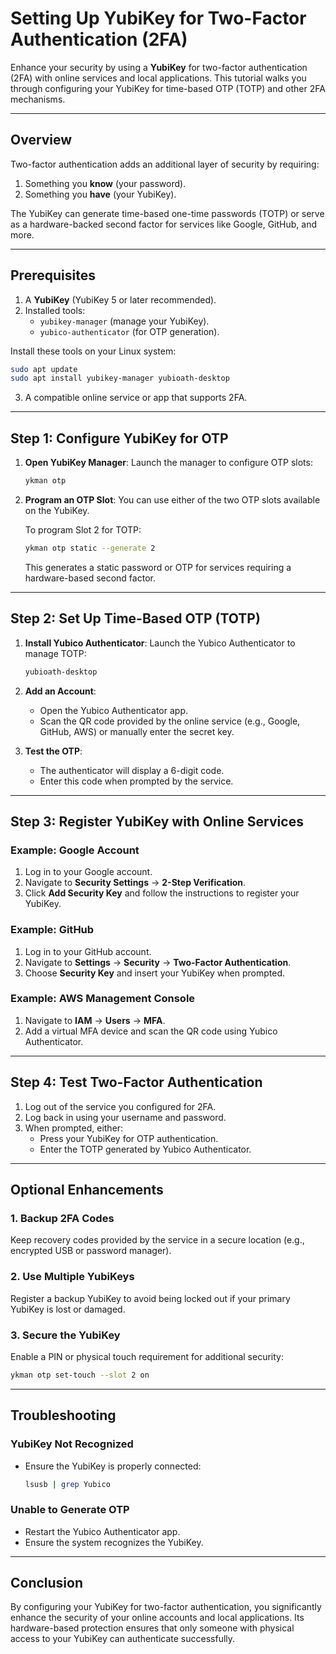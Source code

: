 # Setting Up YubiKey for Two-Factor Authentication (2FA)

Enhance your security by using a **YubiKey** for two-factor authentication (2FA) with online services and local applications. This tutorial walks you through configuring your YubiKey for time-based OTP (TOTP) and other 2FA mechanisms.

---

## **Overview**

Two-factor authentication adds an additional layer of security by requiring:
1. Something you **know** (your password).
2. Something you **have** (your YubiKey).

The YubiKey can generate time-based one-time passwords (TOTP) or serve as a hardware-backed second factor for services like Google, GitHub, and more.

---

## **Prerequisites**

1. A **YubiKey** (YubiKey 5 or later recommended).
2. Installed tools:
   - `yubikey-manager` (manage your YubiKey).
   - `yubico-authenticator` (for OTP generation).

Install these tools on your Linux system:
```bash
sudo apt update
sudo apt install yubikey-manager yubioath-desktop
```

3. A compatible online service or app that supports 2FA.

---

## **Step 1: Configure YubiKey for OTP**

1. **Open YubiKey Manager**:
   Launch the manager to configure OTP slots:
   ```bash
   ykman otp
   ```

2. **Program an OTP Slot**:
   You can use either of the two OTP slots available on the YubiKey.

   To program Slot 2 for TOTP:
   ```bash
   ykman otp static --generate 2
   ```

   This generates a static password or OTP for services requiring a hardware-based second factor.

---

## **Step 2: Set Up Time-Based OTP (TOTP)**

1. **Install Yubico Authenticator**:
   Launch the Yubico Authenticator to manage TOTP:
   ```bash
   yubioath-desktop
   ```

2. **Add an Account**:
   - Open the Yubico Authenticator app.
   - Scan the QR code provided by the online service (e.g., Google, GitHub, AWS) or manually enter the secret key.

3. **Test the OTP**:
   - The authenticator will display a 6-digit code.
   - Enter this code when prompted by the service.

---

## **Step 3: Register YubiKey with Online Services**

### Example: Google Account
1. Log in to your Google account.
2. Navigate to **Security Settings** → **2-Step Verification**.
3. Click **Add Security Key** and follow the instructions to register your YubiKey.

### Example: GitHub
1. Log in to your GitHub account.
2. Navigate to **Settings** → **Security** → **Two-Factor Authentication**.
3. Choose **Security Key** and insert your YubiKey when prompted.

### Example: AWS Management Console
1. Navigate to **IAM** → **Users** → **MFA**.
2. Add a virtual MFA device and scan the QR code using Yubico Authenticator.

---

## **Step 4: Test Two-Factor Authentication**

1. Log out of the service you configured for 2FA.
2. Log back in using your username and password.
3. When prompted, either:
   - Press your YubiKey for OTP authentication.
   - Enter the TOTP generated by Yubico Authenticator.

---

## **Optional Enhancements**

### **1. Backup 2FA Codes**
Keep recovery codes provided by the service in a secure location (e.g., encrypted USB or password manager).

### **2. Use Multiple YubiKeys**
Register a backup YubiKey to avoid being locked out if your primary YubiKey is lost or damaged.

### **3. Secure the YubiKey**
Enable a PIN or physical touch requirement for additional security:
```bash
ykman otp set-touch --slot 2 on
```

---

## **Troubleshooting**

### **YubiKey Not Recognized**
- Ensure the YubiKey is properly connected:
  ```bash
  lsusb | grep Yubico
  ```

### **Unable to Generate OTP**
- Restart the Yubico Authenticator app.
- Ensure the system recognizes the YubiKey.

---

## **Conclusion**

By configuring your YubiKey for two-factor authentication, you significantly enhance the security of your online accounts and local applications. Its hardware-based protection ensures that only someone with physical access to your YubiKey can authenticate successfully.